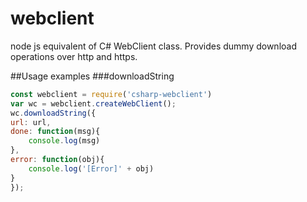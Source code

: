 # webclient
node js equivalent of C# WebClient class. Provides dummy download operations over http and https.

##Usage examples
###downloadString
```js
const webclient = require('csharp-webclient')
var wc = webclient.createWebClient();
wc.downloadString({
url: url,
done: function(msg){
    console.log(msg)
},
error: function(obj){
    console.log('[Error]' + obj)
}
});
```